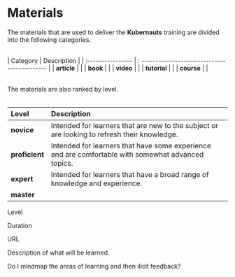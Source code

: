 # Materials

The materials that are used to deliver the **Kubernauts** training are divided into the following categories.
<br/><br/>

| Category          | Description                                    |
| :---------------- | : -------------------------------------------- |
| **article**       | |
| **book**          | |
| **video**         | |
| **tutorial**      | |
| **course**        | |


<br/>
The materials are also ranked by level.
<br/><br/>

| Level          | Description                     |
| :------------- | :------------------------------ |
| **novice**     | Intended for learners that are new to the subject or are looking to refresh their knowledge. |
| **proficient** | Intended for learners that have some experience and are comfortable with somewhat advanced topics. |
| **expert**     | Intended for learners that have a broad range of knowledge and experience. |
| **master**     | 















Level 

Duration


URL

Description of what will be learned.




Do I mindmap the areas of learning and then ilicit feedback?